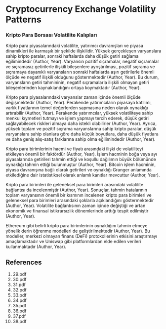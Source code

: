 # Cryptocurrency Exchange Volatility Patterns

### Kripto Para Borsası Volatilite Kalıpları

Kripto para piyasalarındaki volatilite, yatırımcı davranışları ve piyasa dinamikleri ile karmaşık bir şekilde ilişkilidir. Yüksek gerçekleşen varyanslara sahip kripto paralar, sonraki haftalarda daha düşük getiri sağlama eğilimindedir (Author, Year). Varyansın pozitif sıçramalar, negatif sıçramalar ve sıçramasız getirilerle ilişkili bileşenlere ayrıştırılması, pozitif sıçrama ve sıçramaya dayanıklı varyansların sonraki haftalarda aşırı getirilerle önemli ölçüde ve negatif ilişkili olduğunu göstermektedir (Author, Year). Bu durum, varyansların getiri tahmininin, negatif sıçramalarla ilişkili olmayan getiri bileşenlerinden kaynaklandığını ortaya koymaktadır (Author, Year).

Kripto para piyasalarındaki varyanslar zaman içinde önemli ölçüde değişmektedir (Author, Year). Perakende yatırımcıların piyasaya katılımı, varlık fiyatlarının temel değerlerden sapmasına neden olarak oynaklığı artırabilir (Author, Year). Perakende yatırımcılar, yüksek volatiliteye sahip menkul kıymetleri tutmayı ve işlem yapmayı tercih ederek, düşük getiri sağlayabilecek riskleri almaya daha istekli olabilirler (Author, Year). Ayrıca, yüksek toplam ve pozitif sıçrama varyanslarına sahip kripto paralar, düşük varyanslara sahip olanlara göre daha küçük boyutlara, daha düşük fiyatlara ve daha geniş alış-satış farklarına sahip olma eğilimindedir (Author, Year).

Kripto para birimlerinin hacmi ve fiyatı arasındaki ilişki de volatiliteyi etkileyen önemli bir faktördür (Author, Year). İşlem hacminin boğa veya ayı piyasalarında getirileri tahmin ettiği ve koşullu dağılımın büyük bölümünde oynaklığı tahmin ettiği bulunmuştur (Author, Year). Bitcoin işlem hacminin, piyasa davranışına bağlı olarak getirileri ve oynaklığı Granger anlamında etkilediğine dair istatistiksel olarak anlamlı kanıtlar mevcuttur (Author, Year).

Kripto para birimleri ile geleneksel para birimleri arasındaki volatilite bağlantısı da incelenmiştir (Author, Year). Sonuçlar, tahmin hatalarının toplam varyansının önemli bir kısmının incelenen kripto para birimleri ve geleneksel para birimleri arasındaki şoklarla açıklandığını göstermektedir (Author, Year). Volatilite bağlantısının zaman içinde değiştiği ve artan ekonomik ve finansal istikrarsızlık dönemlerinde arttığı tespit edilmiştir (Author, Year).

Ethereum gibi belirli kripto para birimlerinin oynaklığını tahmin etmeye yönelik derin öğrenme modelleri de geliştirilmektedir (Author, Year). Bu modeller, merkezi olmayan finans (DeFi) protokollerinin etkisini araştırmayı amaçlamaktadır ve Uniswap gibi platformlardan elde edilen verileri kullanmaktadır (Author, Year).


## References

1. 29.pdf
2. 30.pdf
3. 31.pdf
4. 32.pdf
5. 33.pdf
6. 34.pdf
7. 35.pdf
8. 36.pdf
9. 37.pdf
10. 38.pdf
